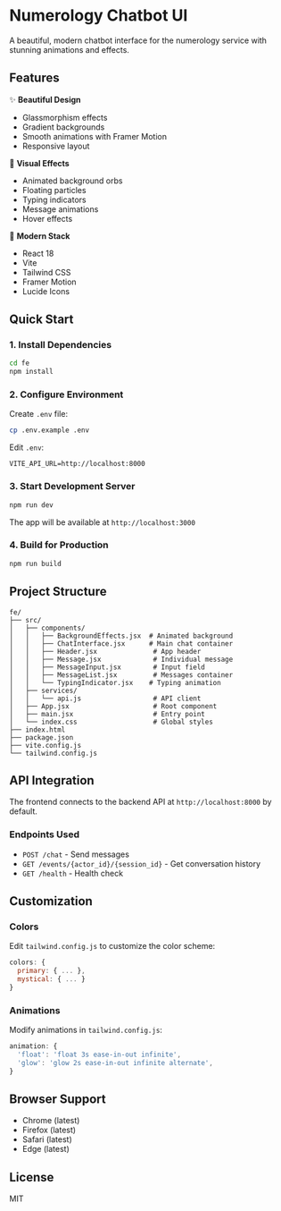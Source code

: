 # Numerology Chatbot UI

A beautiful, modern chatbot interface for the numerology service with stunning animations and effects.

## Features

✨ **Beautiful Design**
- Glassmorphism effects
- Gradient backgrounds
- Smooth animations with Framer Motion
- Responsive layout

🎨 **Visual Effects**
- Animated background orbs
- Floating particles
- Typing indicators
- Message animations
- Hover effects

🚀 **Modern Stack**
- React 18
- Vite
- Tailwind CSS
- Framer Motion
- Lucide Icons

## Quick Start

### 1. Install Dependencies

```bash
cd fe
npm install
```

### 2. Configure Environment

Create `.env` file:

```bash
cp .env.example .env
```

Edit `.env`:
```
VITE_API_URL=http://localhost:8000
```

### 3. Start Development Server

```bash
npm run dev
```

The app will be available at `http://localhost:3000`

### 4. Build for Production

```bash
npm run build
```

## Project Structure

```
fe/
├── src/
│   ├── components/
│   │   ├── BackgroundEffects.jsx  # Animated background
│   │   ├── ChatInterface.jsx      # Main chat container
│   │   ├── Header.jsx              # App header
│   │   ├── Message.jsx             # Individual message
│   │   ├── MessageInput.jsx        # Input field
│   │   ├── MessageList.jsx         # Messages container
│   │   └── TypingIndicator.jsx    # Typing animation
│   ├── services/
│   │   └── api.js                  # API client
│   ├── App.jsx                     # Root component
│   ├── main.jsx                    # Entry point
│   └── index.css                   # Global styles
├── index.html
├── package.json
├── vite.config.js
└── tailwind.config.js
```

## API Integration

The frontend connects to the backend API at `http://localhost:8000` by default.

### Endpoints Used

- `POST /chat` - Send messages
- `GET /events/{actor_id}/{session_id}` - Get conversation history
- `GET /health` - Health check

## Customization

### Colors

Edit `tailwind.config.js` to customize the color scheme:

```js
colors: {
  primary: { ... },
  mystical: { ... }
}
```

### Animations

Modify animations in `tailwind.config.js`:

```js
animation: {
  'float': 'float 3s ease-in-out infinite',
  'glow': 'glow 2s ease-in-out infinite alternate',
}
```

## Browser Support

- Chrome (latest)
- Firefox (latest)
- Safari (latest)
- Edge (latest)

## License

MIT
